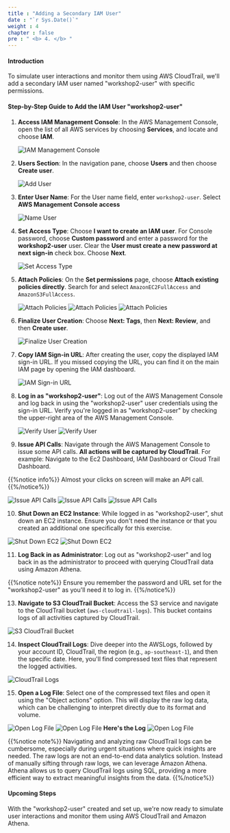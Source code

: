 ```yaml
---
title : "Adding a Secondary IAM User"
date : "`r Sys.Date()`"
weight : 4
chapter : false
pre : " <b> 4. </b> "
---
```


#### Introduction

To simulate user interactions and monitor them using AWS CloudTrail, we'll add a secondary IAM user named "workshop2-user" with specific permissions.

#### Step-by-Step Guide to Add the IAM User "workshop2-user"

1. **Access IAM Management Console**: In the AWS Management Console, open the list of all AWS services by choosing **Services**, and locate and choose **IAM**.
   
   ![IAM Management Console](/images/4-adding-iam-user/01-iam-console.png)

2. **Users Section**: In the navigation pane, choose **Users** and then choose **Create user**.
   
   ![Add User](/images/4-adding-iam-user/02-add-user.png)

3. **Enter User Name**: For the User name field, enter `workshop2-user`. Select **AWS Management Console access**

   ![Name User](/images/4-adding-iam-user/03-name-user.png)


4. **Set Access Type**: Choose **I want to create an IAM user**. For Console password, choose **Custom password** and enter a password for the **workshop2-user** user. Clear the **User must create a new password at next sign-in** check box. Choose **Next**.
   
   ![Set Access Type](/images/4-adding-iam-user/04-set-access-type.png)

5. **Attach Policies**: On the **Set permissions** page, choose **Attach existing policies directly**. Search for and select `AmazonEC2FullAccess` and `AmazonS3FullAccess`.
   
   ![Attach Policies](/images/4-adding-iam-user/05-attach-policies.png)
   ![Attach Policies](/images/4-adding-iam-user/06-attach-policies.png)
   ![Attach Policies](/images/4-adding-iam-user/07-attach-policies.png)

6. **Finalize User Creation**: Choose **Next: Tags**, then **Next: Review**, and then **Create user**.
   
   ![Finalize User Creation](/images/4-adding-iam-user/08-finalize-user-creation.png)

7. **Copy IAM Sign-in URL**: After creating the user, copy the displayed IAM sign-in URL. If you missed copying the URL, you can find it on the main IAM page by opening the IAM dashboard.
   
   ![IAM Sign-in URL](/images/4-adding-iam-user/09-iam-url.png)

8. **Log in as "workshop2-user"**: Log out of the AWS Management Console and log back in using the "workshop2-user" user credentials using the sign-in URL. Verify you're logged in as "workshop2-user" by checking the upper-right area of the AWS Management Console.
   
   ![Verify User](/images/4-adding-iam-user/10-verify-user.png)
   ![Verify User](/images/4-adding-iam-user/11-verify-user.png)

9. **Issue API Calls**: Navigate through the AWS Management Console to issue some API calls. **All actions will be captured by CloudTrail**. For example: Navigate to the Ec2 Dashboard, IAM Dashboard or Cloud Trail Dashboard.

{{%notice info%}}
Almost your clicks on screen will make an API call.
{{%/notice%}}

   ![Issue API Calls](/images/4-adding-iam-user/12-issue-api-calls.png)
   ![Issue API Calls](/images/4-adding-iam-user/13-issue-api-calls.png)
   ![Issue API Calls](/images/4-adding-iam-user/14-issue-api-calls.png)

10. **Shut Down an EC2 Instance**: While logged in as "workshop2-user", shut down an EC2 instance. Ensure you don't need the instance or that you created an additional one specifically for this exercise.

   ![Shut Down EC2](/images/4-adding-iam-user/15-shut-down-ec2.png)
   ![Shut Down EC2](/images/4-adding-iam-user/16-shut-down-ec2.png)

11. **Log Back in as Administrator**: Log out as "workshop2-user" and log back in as the administrator to proceed with querying CloudTrail data using Amazon Athena.

{{%notice note%}}
Ensure you remember the password and URL set for the "workshop2-user" as you'll need it to log in.
{{%/notice%}}

13. **Navigate to S3 CloudTrail Bucket**: Access the S3 service and navigate to the CloudTrail bucket (`aws-cloudtrail-logs`). This bucket contains logs of all activities captured by CloudTrail.

   ![S3 CloudTrail Bucket](/images/4-adding-iam-user/17-s3-bucket.png)

14. **Inspect CloudTrail Logs**: Dive deeper into the AWSLogs, followed by your account ID, CloudTrail, the region (e.g., `ap-southeast-1`), and then the specific date. Here, you'll find compressed text files that represent the logged activities.

   ![CloudTrail Logs](/images/4-adding-iam-user/18-cloudtrail-logs.png)

15. **Open a Log File**: Select one of the compressed text files and open it using the "Object actions" option. This will display the raw log data, which can be challenging to interpret directly due to its format and volume.

   ![Open Log File](/images/4-adding-iam-user/19-open-log.png)
   ![Open Log File](/images/4-adding-iam-user/20-open-log.png)
      **Here's the Log**
   ![Open Log File](/images/4-adding-iam-user/21-open-log.png)

{{%notice note%}}
Navigating and analyzing raw CloudTrail logs can be cumbersome, especially during urgent situations where quick insights are needed. The raw logs are not an end-to-end data analytics solution. Instead of manually sifting through raw logs, we can leverage Amazon Athena. Athena allows us to query CloudTrail logs using SQL, providing a more efficient way to extract meaningful insights from the data.
{{%/notice%}}

#### Upcoming Steps

With the "workshop2-user" created and set up, we're now ready to simulate user interactions and monitor them using AWS CloudTrail and Amazon Athena.
